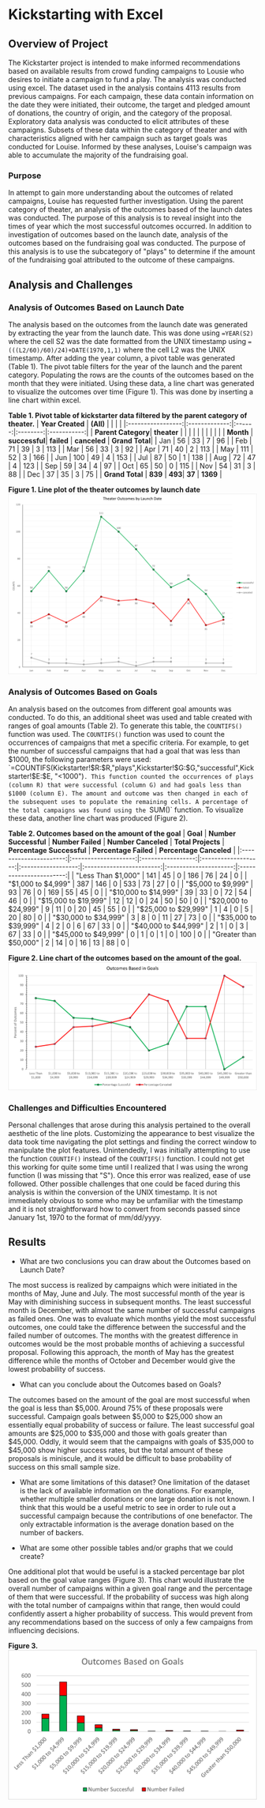 # Kickstarting with Excel

## Overview of Project
The Kickstarter project is intended to make informed recommendations based on available results from crowd funding campaigns to Lousie who desires to initiate a campaign to fund a play. The analysis was conducted using excel. The dataset used in the analysis contains 4113 results from previous campaigns. For each campaign, these data contain information on the date they were initiated, their outcome, the target and pledged amount of donations, the country of origin, and the category of the proposal. Exploratory data analysis was conducted to elicit attributes of these campaigns. Subsets of these data within the category of theater and with characteristics aligned with her campaign such as target goals was conducted for Louise. Informed by these analyses, Louise's campaign was able to accumulate the majority of the fundraising goal.               

### Purpose
In attempt to gain more understanding about the outcomes of related campaigns, Louise has requested further investigation. Using the parent category of theater, an analysis of the outcomes based of the launch dates was conducted. The purpose of this analysis is to reveal insight into the times of year which the most successful outcomes occurred. In addition to investigation of outcomes based on the launch date, analysis of the outcomes based on the fundraising goal was conducted. The purpose of this analysis is to use the subcategory of "plays" to determine if the amount of the fundraising goal attributed to the outcome of these campaigns.

## Analysis and Challenges

### Analysis of Outcomes Based on Launch Date
The analysis based on the outcomes from the launch date was generated by extracting the year from the launch date. This was done using ```=YEAR(S2)``` where the cell S2 was the date formatted from the UNIX timestamp using ```=(((L2/60)/60)/24)+DATE(1970,1,1)``` where the cell L2 was the UNIX timestamp. After adding the year column, a pivot table was generated (Table 1). The pivot table filters for the year of the launch and the parent category. Populating the rows are the counts of the outcomes based on the month that they were initiated. Using these data, a line chart was generated to visualize the outcomes over time (Figure 1). This was done by inserting a line chart within excel. 

**Table 1. Pivot table of kickstarter data filtered by the parent category of theater.**
| **Year Created**  | **(All)**     |        |          |             |
|:-----------------:|:-------------:|:------:|:--------:|:-----------:|
| **Parent Category**| **theater**  |        |          |             |
|                   |               |        |          |             |
| **Month**         | **successful**| **failed** | **canceled** | **Grand Total**|
| Jan               | 56            | 33     | 7        | 96          |
| Feb               | 71            | 39     | 3        | 113         |
| Mar               | 56            | 33     | 3        | 92          |
| Apr               | 71            | 40     | 2        | 113         |
| May               | 111           | 52     | 3        | 166         |
| Jun               | 100           | 49     | 4        | 153         |
| Jul               | 87            | 50     | 1        | 138         |
| Aug               | 72            | 47     | 4        | 123         |
| Sep               | 59            | 34     | 4        | 97          |
| Oct               | 65            | 50     | 0        | 115         |
| Nov               | 54            | 31     | 3        | 88          |
| Dec               | 37            | 35     | 3        | 75          |
| **Grand Total**   | **839**       | **493**| **37**   | **1369**    |

**Figure 1. Line plot of the theater outcomes by launch date**
![Outcomes over time](./Resources/Theater_Outcomes_vs_Launch.png)

### Analysis of Outcomes Based on Goals

An analysis based on the outcomes from different goal amounts was conducted. To do this, an additional sheet was used and table created with ranges of goal amounts (Table 2). To generate this table, the `COUNTIFS()` function was used. The `COUNTIFS()` function was used to count the occurrences of campaigns that met a specific criteria. For example, to get the number of successful campaigns that had a goal that was less than $1000, the following parameters were used: `=COUNTIFS(Kickstarter!$R:$R,"plays",Kickstarter!$G:$G,"successful",Kickstarter!$E:$E, "<1000")`. This function counted the occurrences of plays (column R) that were successful (column G) and had goals less than $1000 (column E). The amount and outcome was then changed in each of the subsequent uses to populate the remaining cells. A percentage of the total campaigns was found using the `SUM()` function. To visualize these data, another line chart was produced (Figure 2).

**Table 2. Outcomes based on the amount of the goal**
| **Goal**               | **Number Successful** | **Number Failed** | **Number Canceled** | **Total Projects** | **Percentage Successful** | **Percentage Failed** | **Percentage Canceled** |
|:----------------------:|:--------------------:|:-----------------:|:-------------------:|:------------------:|:------------------------:|:---------------------:|:-----------------------:|
| "Less Than $1,000"     | 141                  | 45                | 0                   | 186                | 76                       | 24                    | 0                       |
| "$1,000 to $4,999"     | 387                  | 146               | 0                   | 533                | 73                       | 27                    | 0                       |
| "$5,000 to $9,999"     | 93                   | 76                | 0                   | 169                | 55                       | 45                    | 0                       |
| "$10,000 to $14,999"   | 39                   | 33                | 0                   | 72                 | 54                       | 46                    | 0                       |
| "$15,000 to $19,999"   | 12                   | 12                | 0                   | 24                 | 50                       | 50                    | 0                       |
| "$20,000 to $24,999"   | 9                    | 11                | 0                   | 20                 | 45                       | 55                    | 0                       |
| "$25,000 to $29,999"   | 1                    | 4                 | 0                   | 5                  | 20                       | 80                    | 0                       |
| "$30,000 to $34,999"   | 3                    | 8                 | 0                   | 11                 | 27                       | 73                    | 0                       |
| "$35,000 to $39,999"   | 4                    | 2                 | 0                   | 6                  | 67                       | 33                    | 0                       |
| "$40,000 to $44,999"   | 2                    | 1                 | 0                   | 3                  | 67                       | 33                    | 0                       |
| "$45,000 to $49,999"   | 0                    | 1                 | 0                   | 1                  | 0                        | 100                   | 0                       |
| "Greater than $50,000" | 2                    | 14                | 0                   | 16                 | 13                       | 88                    | 0                       |

**Figure 2. Line chart of the outcomes based on the amount of the goal.**
![Outcomes based on goal](./Resources/Outcomes_vs_Goal.png)


### Challenges and Difficulties Encountered
Personal challenges that arose during this analysis pertained to the overall aesthetic of the line plots. Customizing the appearance to best visualize the data took time navigating the plot settings and finding the correct window to manipulate the plot features. Unintendedly, I was initially attempting to use the function `COUNTIF()` instead of the `COUNTIFS()` function. I could not get this working for quite some time until I realized that I was using the wrong function (I was missing that "S"). Once this error was realized, ease of use followed. Other possible challenges that one could be faced during this analysis is within the conversion of the UNIX timestamp. It is not immediately obvious to some who may be unfamiliar with the timestamp and it is not straightforward how to convert from seconds passed since January 1st, 1970 to the format of mm/dd/yyyy. 

## Results

- What are two conclusions you can draw about the Outcomes based on Launch Date?

The most success is realized by campaigns which were initiated in the months of May, June and July. The most successful month of the year is May with diminishing success in subsequent months. The least successful month is December, with almost the same number of successful campaigns as failed ones. One was to evaluate which months yield the most successful outcomes, one could take the difference between the successful and the failed number of outcomes. The months with the greatest difference in outcomes would be the most probable months of achieving a successful proposal. Following this approach, the month of May has the greatest difference while the months of October and December would give the lowest probability of success.

- What can you conclude about the Outcomes based on Goals?

The outcomes based on the amount of the goal are most successful when the goal is less than $5,000. Around 75% of these proposals were successful. Campaign goals between $5,000 to $25,000 show an essentially equal probability of success or failure. The least successful goal amounts are $25,000 to $35,000 and those with goals greater than $45,000. Oddly, it would seem that the campaigns with goals of $35,000 to $45,000 show higher success rates, but the total amount of these proposals is miniscule, and it would be difficult to base probability of success on this small sample size.

- What are some limitations of this dataset?
One limitation of the dataset is the lack of available information on the donations. For example, whether multiple smaller donations or one large donation is not known. I think that this would be a useful metric to see in order to rule out a successful campaign because the contributions of one benefactor. The only extractable information is the average donation based on the number of backers. 

- What are some other possible tables and/or graphs that we could create?

One additional plot that would be useful is a stacked percentage bar plot based on the goal value ranges (Figure 3). This chart would illustrate the overall number of campaigns within a given goal range and the percentage of them that were successful. If the probability of success was high along with the total number of campaigns within that range, then would could confidently assert a higher probability of success. This would prevent from any recommendations based on the success of only a few campaigns from influencing decisions.  

**Figure 3.**
![Outcomes based on goal](./Resources/Number_of__Outcomes_vs_Goal.png)




